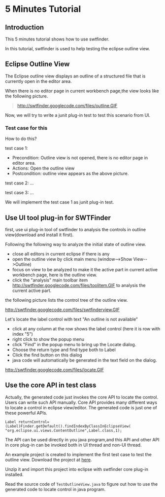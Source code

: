 # 5 Minutes Tutorial #
## Introduction ##
This 5 minutes tutorial shows how to use swtfinder.

In this tutorial, swtfinder is used to help testing the eclipse outline view.

## Eclipse Outline View ##
The Eclipse outline view displays an outline of a structured file that is currently open in the editor area.

When there is no editor page in current workbench page,the view looks like the following picture.

> http://swtfinder.googlecode.com/files/outline.GIF

Now, we will try to write a junit plug-in test to test this scenario from UI.

### Test case for this ###
How to do this?

test case 1:
  * Precondition: Outline view is not opened, there is no editor page in editor area.
  * Actions: Open the outline view
  * Postcondition: outline view appears as the above picture.

test case 2: ...

test case 3: ...

We will implement the test case 1 as junit plug-in test.

## Use UI tool plug-in for SWTFinder ##

first, use ui plug-in tool of swtfinder to analysis the controls in outline view(download and install it first).

Following the following way to analyze the initial state of outline view.
  * close all editors in current eclipse if there is any
  * open the outline view by click main menu  (window-->Show View-->Outline)
  * focus on view to be analyzed to make it the active part in current active workbench page, here is the outline view.
  * click the "analysis" main toolbar item http://swtfinder.googlecode.com/files/toolitem.GIF  to analysis the current active part.

the following picture lists the control tree of the outline view.

http://swtfinder.googlecode.com/files/swtfinderview.GIF


Let's locate the label control with text "An outline is not available"
  * click at any column at the row shows the label control (here it is row with index "5")
  * right click to show the popup menu
  * click "Find" in the popup menu to bring up the Locate dialog.
  * Choose the return type and find type both to Label
  * Click the find button on this dialog
  * java code will automatically be generated in the text field on the dialog.

http://swtfinder.googlecode.com/files/locate.GIF


## Use the core API in  test class ##
Actually, the generated code just invokes the core API to locate the control. Users can write such API manually. Core API provides many different ways to locate a control in eclipse view/editor. The generated code is just one of these powerful APIs.

```
Label returnControl=
(Label)Finder.getDefault().findIndexByClassInEclipseView(
"org.eclipse.ui.views.ContentOutline",Label.class,1);
```

The API can be used directly in you java program,and this API and other API in core plug-in can be invoked both in UI thread and non-UI thread.

An example project is created to implement the first test case to test the outline view. Download the project at [here](http://swtfinder.googlecode.com/files/com.googlecode.swtfinder.example1.zip).

Unzip it and import this project into eclipse with swtfinder core plug-in installed.

Read the source code of `TestOutlineView.java` to figure out how to use the generated code to locate control in java program.

